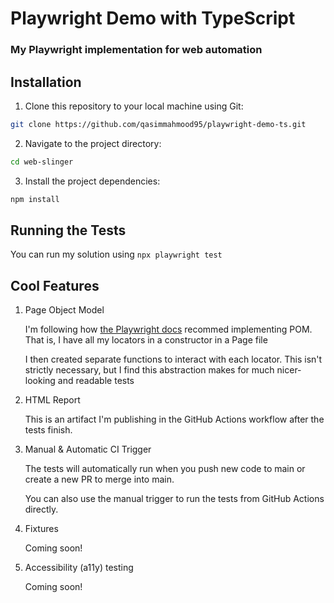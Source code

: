 # Playwright Demo with TypeScript
### My Playwright implementation for web automation

## Installation

1. Clone this repository to your local machine using Git:

```bash
git clone https://github.com/qasimmahmood95/playwright-demo-ts.git

```

2. Navigate to the project directory:

```bash
cd web-slinger
```

3. Install the project dependencies:

```bash
npm install
```

## Running the Tests

You can run my solution using ```npx playwright test```

## Cool Features

1. Page Object Model

    I'm following how [the Playwright docs](https://playwright.dev/docs/pom) recommed implementing POM. That is, I have all my locators in a constructor in a Page file
   
    I then created separate functions to interact with each locator. This isn't strictly necessary, but I find this abstraction makes for much nicer-looking and readable tests

3. HTML Report

    This is an artifact I'm publishing in the GitHub Actions workflow after the tests finish.

4. Manual & Automatic CI Trigger

    The tests will automatically run when you push new code to main or create a new PR to merge into main.
   
    You can also use the manual trigger to run the tests from GitHub Actions directly.

6. Fixtures

    Coming soon!

7. Accessibility (a11y) testing

    Coming soon!
